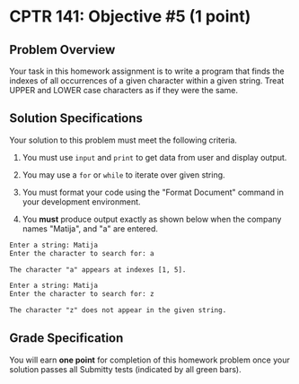 # CPTR 141: Objective #5 (1 point)

## Problem Overview

Your task in this homework assignment is to write a program that finds the indexes of all occurrences of a given character within a given string. Treat UPPER and LOWER case characters as if they were the same.

## Solution Specifications

Your solution to this problem must meet the following criteria.

1. You must use `input` and `print` to get data from user and display output.

2. You may use a `for` or `while` to iterate over given string.

3. You must format your code using the "Format Document" command in your development environment.

4. You **must** produce output exactly as shown below when the company names "Matija", and "a" are entered.

```html
Enter a string: Matija
Enter the character to search for: a

The character "a" appears at indexes [1, 5].
```

```html
Enter a string: Matija
Enter the character to search for: z

The character "z" does not appear in the given string.
```

## Grade Specification

You will earn **one point** for completion of this homework problem once your solution passes all Submitty tests (indicated by all green bars).
